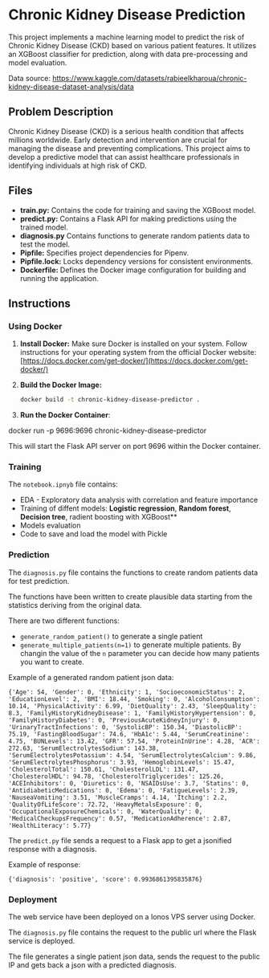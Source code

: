 # Chronic Kidney Disease Prediction

This project implements a machine learning model to predict the risk of Chronic Kidney Disease (CKD) based on various patient features. It utilizes an XGBoost classifier for prediction, along with data pre-processing and model evaluation.

Data source: https://www.kaggle.com/datasets/rabieelkharoua/chronic-kidney-disease-dataset-analysis/data

## Problem Description

Chronic Kidney Disease (CKD) is a serious health condition that affects millions worldwide. Early detection and intervention are crucial for managing the disease and preventing complications. This project aims to develop a predictive model that can assist healthcare professionals in identifying individuals at high risk of CKD.

## Files

* **train.py:** Contains the code for training and saving the XGBoost model.
* **predict.py:** Contains a Flask API for making predictions using the trained model.
* **diagnosis.py** Contains functions to generate random patients data to test the model.
* **Pipfile:** Specifies project dependencies for Pipenv.
* **Pipfile.lock:** Locks dependency versions for consistent environments.
* **Dockerfile:** Defines the Docker image configuration for building and running the application.

## Instructions

### Using Docker

1. **Install Docker:**
   Make sure Docker is installed on your system. Follow instructions for your operating system from the official Docker website: [https://docs.docker.com/get-docker/](https://docs.docker.com/get-docker/)

2. **Build the Docker Image:**
   ```bash
   docker build -t chronic-kidney-disease-predictor .

3. **Run the Docker Container**:

docker run -p 9696:9696 chronic-kidney-disease-predictor


This will start the Flask API server on port 9696 within the Docker container. 

### Training

The `notebook.ipnyb` file contains:

- EDA - Exploratory data analysis with correlation and feature importance
- Training of diffent models: **Logistic regression**, **Random forest**, **Decision tree**, radient boosting with XGBoost**
- Models evaluation
- Code to save and load the model with Pickle 

### Prediction

The `diagnosis.py` file contains the functions to create random patients data for test prediction.

The functions have been written to create plausible data starting from the statistics deriving from the original data. 

There are two different functions:

- `generate_random_patient()` to generate a single patient
- `generate_multiple_patients(n=1)` to generate multiple patients. By changin the value of the `n` parameter you can decide how many patients you want to create.

Example of a generated random patient json data:

```
{'Age': 54, 'Gender': 0, 'Ethnicity': 1, 'SocioeconomicStatus': 2, 'EducationLevel': 2, 'BMI': 18.44, 'Smoking': 0, 'AlcoholConsumption': 10.14, 'PhysicalActivity': 6.99, 'DietQuality': 2.43, 'SleepQuality': 8.3, 'FamilyHistoryKidneyDisease': 1, 'FamilyHistoryHypertension': 0, 'FamilyHistoryDiabetes': 0, 'PreviousAcuteKidneyInjury': 0, 'UrinaryTractInfections': 0, 'SystolicBP': 150.34, 'DiastolicBP': 75.19, 'FastingBloodSugar': 74.6, 'HbA1c': 5.44, 'SerumCreatinine': 4.75, 'BUNLevels': 13.42, 'GFR': 57.54, 'ProteinInUrine': 4.28, 'ACR': 272.63, 'SerumElectrolytesSodium': 143.38, 'SerumElectrolytesPotassium': 4.54, 'SerumElectrolytesCalcium': 9.86, 'SerumElectrolytesPhosphorus': 3.93, 'HemoglobinLevels': 15.47, 'CholesterolTotal': 150.61, 'CholesterolLDL': 131.47, 'CholesterolHDL': 94.78, 'CholesterolTriglycerides': 125.26, 'ACEInhibitors': 0, 'Diuretics': 0, 'NSAIDsUse': 3.7, 'Statins': 0, 'AntidiabeticMedications': 0, 'Edema': 0, 'FatigueLevels': 2.39, 'NauseaVomiting': 3.51, 'MuscleCramps': 4.14, 'Itching': 2.2, 'QualityOfLifeScore': 72.72, 'HeavyMetalsExposure': 0, 'OccupationalExposureChemicals': 0, 'WaterQuality': 0, 'MedicalCheckupsFrequency': 0.57, 'MedicationAdherence': 2.87, 'HealthLiteracy': 5.77}
```

The `predict.py` file sends a request to a Flask app to get a jsonified response with a diagnosis.

Example of response:

```
{'diagnosis': 'positive', 'score': 0.9936861395835876}

```

### Deployment

The web service have been deployed on a Ionos VPS server using Docker.

The `diagnosis.py` file contains the request to the public url where the Flask service is deployed. 

The file generates a single patient json data, sends the request to the public IP and gets back a json with a predicted diagnosis. 